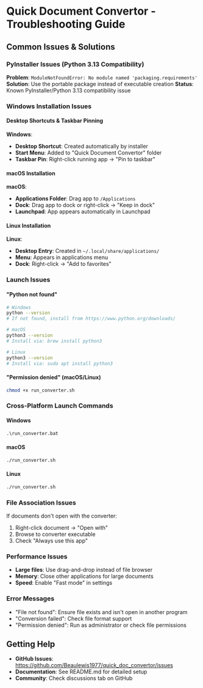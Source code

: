 # Quick Document Convertor - Troubleshooting Guide

## Common Issues & Solutions

### PyInstaller Issues (Python 3.13 Compatibility)
**Problem**: `ModuleNotFoundError: No module named 'packaging.requirements'`
**Solution**: Use the portable package instead of executable creation
**Status**: Known PyInstaller/Python 3.13 compatibility issue

### Windows Installation Issues

#### Desktop Shortcuts & Taskbar Pinning
**Windows**:
- **Desktop Shortcut**: Created automatically by installer
- **Start Menu**: Added to "Quick Document Convertor" folder
- **Taskbar Pin**: Right-click running app → "Pin to taskbar"

#### macOS Installation
**macOS**:
- **Applications Folder**: Drag app to `/Applications`
- **Dock**: Drag app to dock or right-click → "Keep in dock"
- **Launchpad**: App appears automatically in Launchpad

#### Linux Installation
**Linux**:
- **Desktop Entry**: Created in `~/.local/share/applications/`
- **Menu**: Appears in applications menu
- **Dock**: Right-click → "Add to favorites"

### Launch Issues

#### "Python not found"
```bash
# Windows
python --version
# If not found, install from https://www.python.org/downloads/

# macOS
python3 --version
# Install via: brew install python3

# Linux
python3 --version
# Install via: sudo apt install python3
```

#### "Permission denied" (macOS/Linux)
```bash
chmod +x run_converter.sh
```

### Cross-Platform Launch Commands

#### Windows
```cmd
.\run_converter.bat
```

#### macOS
```bash
./run_converter.sh
```

#### Linux
```bash
./run_converter.sh
```

### File Association Issues
If documents don't open with the converter:
1. Right-click document → "Open with"
2. Browse to converter executable
3. Check "Always use this app"

### Performance Issues
- **Large files**: Use drag-and-drop instead of file browser
- **Memory**: Close other applications for large documents
- **Speed**: Enable "Fast mode" in settings

### Error Messages
- "File not found": Ensure file exists and isn't open in another program
- "Conversion failed": Check file format support
- "Permission denied": Run as administrator or check file permissions

## Getting Help
- **GitHub Issues**: https://github.com/Beaulewis1977/quick_doc_convertor/issues
- **Documentation**: See README.md for detailed setup
- **Community**: Check discussions tab on GitHub
